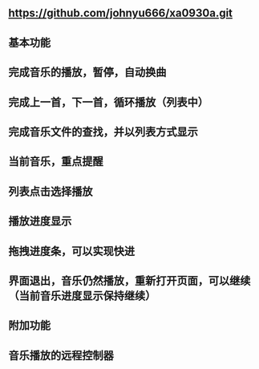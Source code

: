 ## https://github.com/johnyu666/xa0930a.git

## 基本功能

## 完成音乐的播放，暂停，自动换曲
## 完成上一首，下一首，循环播放（列表中）
## 完成音乐文件的查找，并以列表方式显示
## 当前音乐，重点提醒
## 列表点击选择播放
## 播放进度显示
## 拖拽进度条，可以实现快进
## 界面退出，音乐仍然播放，重新打开页面，可以继续（当前音乐进度显示保持继续）

## 附加功能

## 音乐播放的远程控制器